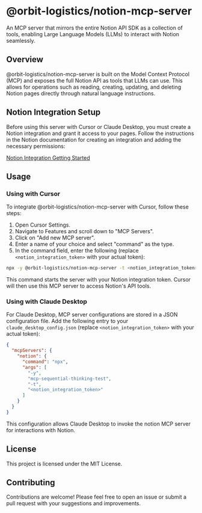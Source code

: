 # @orbit-logistics/notion-mcp-server

An MCP server that mirrors the entire Notion API SDK as a collection of tools, enabling Large Language Models (LLMs) to interact with Notion seamlessly.

## Overview

@orbit-logistics/notion-mcp-server is built on the Model Context Protocol (MCP) and exposes the full Notion API as tools that LLMs can use. This allows for operations such as reading, creating, updating, and deleting Notion pages directly through natural language instructions.

## Notion Integration Setup

Before using this server with Cursor or Claude Desktop, you must create a Notion integration and grant it access to your pages. Follow the instructions in the Notion documentation for creating an integration and adding the necessary permissions:

[Notion Integration Getting Started](https://developers.notion.com/docs/create-a-notion-integration#getting-started)

## Usage

### Using with Cursor

To integrate @orbit-logistics/notion-mcp-server with Cursor, follow these steps:

1. Open Cursor Settings.
2. Navigate to Features and scroll down to "MCP Servers".
3. Click on "Add new MCP server".
4. Enter a name of your choice and select "command" as the type.
5. In the command field, enter the following (replace `<notion_integration_token>` with your actual token):

```bash
npx -y @orbit-logistics/notion-mcp-server -t <notion_integration_token>
```

This command starts the server with your Notion integration token. Cursor will then use this MCP server to access Notion's API tools.

### Using with Claude Desktop

For Claude Desktop, MCP server configurations are stored in a JSON configuration file. Add the following entry to your `claude_desktop_config.json` (replace `<notion_integration_token>` with your actual token):

```json
{
  "mcpServers": {
    "notion": {
      "command": "npx",
      "args": [
        "-y",
        "mcp-sequential-thinking-test",
        "-t",
        "<notion_integration_token>"
      ]
    }
  }
}
```

This configuration allows Claude Desktop to invoke the notion MCP server for interactions with Notion.

## License

This project is licensed under the MIT License.

## Contributing

Contributions are welcome! Please feel free to open an issue or submit a pull request with your suggestions and improvements.
